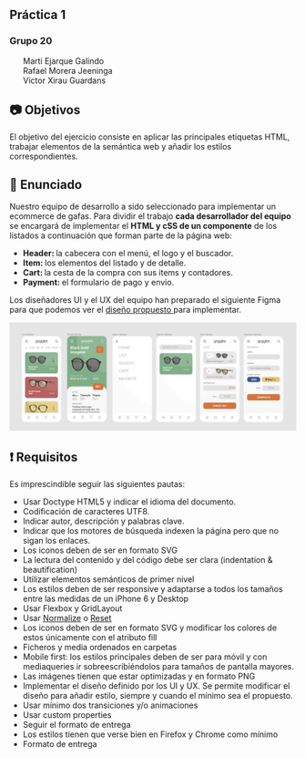 <!DOCTYPE html>
<html lang="es">

<head>
  <meta charset="utf-8">
  <meta name="viewport" content="width=device-width, initial-scale=1, maximum-scale=1">
  <link rel="stylesheet" type="text/css" href="enunciado/dist/prism.css">
  <link rel="stylesheet" type="text/css" href="enunciado/dist/styles.css">
</head>
<body>
  <article class="markdown-body">
    <h1>Práctica 1</h1>
    <nav>
      <h3>Grupo 20</h3>
      <ul style="list-style-type: none;">
        <li>Marti Ejarque Galindo</li>
        <li>Rafael Morera Jeeninga</li>
        <li>Victor Xirau Guardans</li>
      </ul>
    </nav>
    <section id="📷">
      <h2>📷 Objetivos</h2>
      <p>El objetivo del ejercicio consiste en aplicar las principales etiquetas HTML, trabajar
        elementos de la semántica web y añadir los estilos correspondientes.</p>
    </section>
    <section id="📄">
      <h2>📄 Enunciado</h2>
      <p>
        Nuestro equipo de desarrollo a sido seleccionado para implementar un ecommerce de gafas. Para dividir el trabajo
        <b>cada desarrollador del equipo</b> se encargará de implementar el <b>HTML y cSS de un componente</b> de los
        listados
        a
        continuación que forman parte de la página web:
      <ul>
        <li><b>Header: </b>la cabecera con el menú, el logo y el buscador.</li>
        <li><b>Item: </b>los elementos del listado y de detalle.</li>
        <li><b>Cart: </b>la cesta de la compra con sus items y contadores.</li>
        <li><b>Payment: </b>el formulario de pago y envio.</li>
      </ul>
      Los diseñadores UI y el UX del equipo han preparado el siguiente Figma para que podemos ver el <a
        href="https://www.figma.com/file/uoCv37yqBSvvDFjl1k9vAe/PracticaEcommerce?node-id=0%3A1">diseño propuesto </a>
      para
      implementar.
      </p>
      <p>
        <img src="enunciado/assets/img/practica01.jpg" alt="preview práctica 1">
      </p>
    </section>
    <section id="❗">
      <h2>❗ Requisitos</h2>
      <p>
        Es imprescindible seguir las siguientes pautas:
      <ul>
        <li>
          Usar Doctype HTML5 y indicar el idioma del documento.
        </li>
        <li>Codificación de caracteres UTF8.</li>
        <li>Indicar autor, descripción y palabras clave.</li>
        <li>Indicar que los motores de búsqueda indexen la página pero que no sigan los
          enlaces.</li>
        <li>Los iconos deben de ser en formato SVG</li>
        <li>La lectura del contenido y del código debe ser clara (indentation & beautification)</li>
        <li>Utilizar elementos semánticos de primer nivel</li>
        <li>Los estilos deben de ser responsive y adaptarse a todos los tamaños entre las medidas de un iPhone 6 y
          Desktop</li>
        <li>Usar Flexbox y GridLayout</li>
        <li>Usar <a href="https://necolas.github.io/normalize.css/">Normalize</a> o <a
            href="https://gist.github.com/DavidWells/18e73022e723037a50d6">Reset</a></li>
        <li>Los iconos deben de ser en formato SVG y modificar los colores de estos únicamente con el atributo fill
        </li>
        <li>Ficheros y media ordenados en carpetas</li>
        <li>Mobile first: los estilos principales deben de ser para móvil y con mediaqueries ir sobreescribiéndolos
          para tamaños de pantalla mayores.</li>
        <li>Las imágenes tienen que estar optimizadas y en formato PNG</li>
        <li>Implementar el diseño definido por los UI y UX. Se permite modificar el diseño para añadir estilo, siempre y
          cuando el mínimo sea el propuesto.</li>
        <li>Usar mínimo dos transiciones y/o animaciones</li>
        <li>Usar custom properties</li>
        <li>Seguir el formato de entrega</li>
        <li>Los estilos tienen que verse bien en Firefox y Chrome como mínimo</li>
        <li>Formato de entrega</li>
      </ul>
      </p>
    </section>
   
  </article>
</body>

</html>
